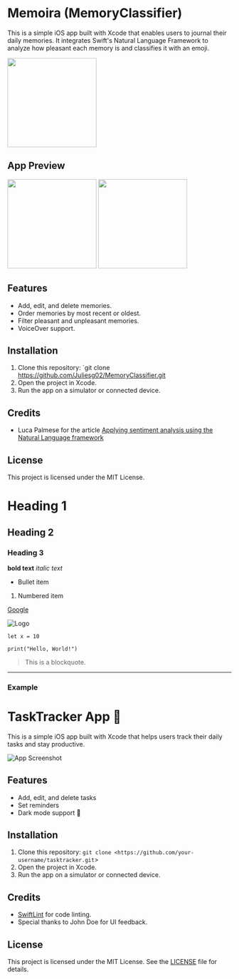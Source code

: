 # Memoira (MemoryClassifier)
This is a simple iOS app built with Xcode that enables users to journal their daily memories. It integrates Swift's Natural Language Framework to analyze how pleasant each memory is and classifies it with an emoji.

<img src="https://github.com/user-attachments/assets/ea154da9-c61e-4836-8996-b55d407a2cd3" width=200 height=200/>

## App Preview

<img src="https://github.com/user-attachments/assets/971f52fb-8252-4208-bf3e-f160beffb6e5" width=200/>
<img src="https://github.com/user-attachments/assets/411a4179-b736-4d3b-8913-fba85b14da89" width=200/>

## Features
- Add, edit, and delete memories.
- Order memories by most recent or oldest.
- Filter pleasant and unpleasant memories.
- VoiceOver support.

## Installation
1. Clone this repository: `git clone <https://github.com/Juliesg02/MemoryClassifier.git>
2. Open the project in Xcode.
3. Run the app on a simulator or connected device.

## Credits
- Luca Palmese for the article [Applying sentiment analysis using the Natural Language framework](https://www.createwithswift.com/applying-sentiment-analysis-using-natural-language-framework/)

## License
This project is licensed under the MIT License.

# Heading 1
## Heading 2
### Heading 3

**bold text**
*italic text*

- Bullet item
1. Numbered item


[Google](https://www.google.com)

![Logo](https://via.placeholder.com/150)


`let x = 10`

```print("Hello, World!")```

> This is a blockquote.

---



### Example 
# TaskTracker App 📝

This is a simple iOS app built with Xcode that helps users track their daily tasks and stay productive.

![App Screenshot](screenshot.png)

## Features
- Add, edit, and delete tasks
- Set reminders
- Dark mode support 🌙

## Installation
1. Clone this repository: `git clone <https://github.com/your-username/tasktracker.git`>
2. Open the project in Xcode.
3. Run the app on a simulator or connected device.

## Credits
- [SwiftLint](https://github.com/realm/SwiftLint) for code linting.
- Special thanks to John Doe for UI feedback.

## License
This project is licensed under the MIT License. See the [LICENSE](LICENSE) file for details.
